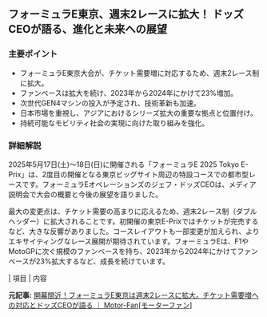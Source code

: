 ## フォーミュラE東京、週末2レースに拡大！ ドッズCEOが語る、進化と未来への展望

### 主要ポイント

* フォーミュラE東京大会が、チケット需要増に対応するため、週末2レース制に拡大。
* ファンベースは拡大を続け、2023年から2024年にかけて23%増加。
* 次世代GEN4マシンの投入が予定され、技術革新も加速。
* 日本市場を重視し、アジアにおけるシリーズ拡大の重要な拠点と位置付け。
* 持続可能なモビリティ社会の実現に向けた取り組みを強化。

### 詳細解説

2025年5月17日(土)〜18日(日)に開催される「フォーミュラE 2025 Tokyo E-Prix」は、2度目の開催となる東京ビッグサイト周辺の特設コースでの都市型レースです。フォーミュラEオペレーションズのジェフ・ドッズCEOは、メディア説明会で大会の概要と今後の展望を語りました。

最大の変更点は、チケット需要の高まりに応えるため、週末2レース制（ダブルヘッダー）に拡大されることです。初開催の東京E-Prixではチケットが完売するなど、大きな反響がありました。コースレイアウトも一部変更が加えられ、よりエキサイティングなレース展開が期待されています。フォーミュラEは、F1やMotoGPに次ぐ規模のファンベースを持ち、2023年から2024年にかけてファンベースが23%拡大するなど、成長を続けています。

| 項目 | 内容 

**元記事:** [開幕間近！フォーミュラE東京は週末2レースに拡大。チケット需要増への対応とドッズCEOが語る ｜ Motor-Fan[モーターファン]](https://motor-fan.jp/mf/article/322907/)